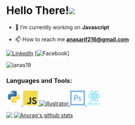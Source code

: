 # Hello There!<img src="https://raw.githubusercontent.com/MartinHeinz/MartinHeinz/master/wave.gif" width="30px">



- 🔭 I’m currently working on **Javascript**

- 📫 How to reach me **anasarif216@gmail.com**

[![LinkedIn](https://img.shields.io/badge/LinkedIn-0077B5?style=for-the-badge&logo=linkedin&logoColor=white)](https://www.linkedin.com/in/ianasarif/) 
[![![Facebook](https://img.shields.io/badge/%20-Follow-black?color=14171A&labelColor=1976d2&logo=facebook&logoColor=ffffff)](https://www.facebook.com/iAnasArif)]
<br/>
<p align="left"> <img src="https://komarev.com/ghpvc/?username=ianas19&label=Profile%20views&color=0e75b6&style=flat" alt="ianas19" /> </p>


<h3 align="left">Languages and Tools:</h3>
<p align="left"> <a href="https://www.python.org" target="_blank"> <img src="https://raw.githubusercontent.com/devicons/devicon/master/icons/python/python-original.svg" alt="python" width="40" height="40"/> </a> <a href="https://developer.mozilla.org/en-US/docs/Web/JavaScript" target="_blank"> <img src="https://raw.githubusercontent.com/devicons/devicon/master/icons/javascript/javascript-original.svg" alt="javascript" width="40" height="40"/> </a> <a href="https://www.adobe.com/in/products/illustrator.html" target="_blank"> <img src="https://www.vectorlogo.zone/logos/adobe_illustrator/adobe_illustrator-icon.svg" alt="illustrator" width="40" height="40"/> </a> <a href="https://www.photoshop.com/en" target="_blank"> <img src="https://raw.githubusercontent.com/devicons/devicon/master/icons/photoshop/photoshop-line.svg" alt="photoshop" width="40" height="40"/> </a>  <a href="https://reactjs.org/" target="_blank"> <img src="https://raw.githubusercontent.com/devicons/devicon/master/icons/react/react-original-wordmark.svg" alt="react" width="40" height="40"/> </a> </p>




<img align="top" src="https://github-readme-stats.vercel.app/api/top-langs/?username=ianas19&theme=react" /> [![Anurag's github stats](https://github-readme-stats.vercel.app/api?username=ianas19&show_icons=true&count_private=true&theme=react)](https://github.com/anuraghazra/github-readme-stats)
